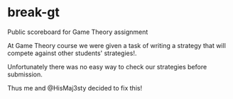 # break-gt
Public scoreboard for Game Theory assignment

At Game Theory course we were given a task of writing a strategy that will compete against other students' strategies!.

Unfortunately there was no easy way to check our strategies before submission.

Thus me and @HisMaj3sty decided to fix this!
